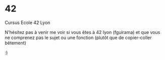 # 42
Cursus Ecole 42 Lyon

N'hésitez pas à venir me voir si vous êtes à 42 lyon (fguirama) et que vous ne comprenez pas le sujet ou une fonction (plutôt que de copier-coller bêtement)

:)
